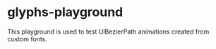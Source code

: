 # glyphs-playground
This playground is used to test UIBezierPath animations created from custom fonts.
